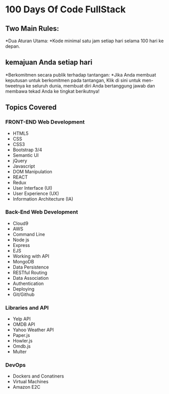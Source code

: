 # 100 Days Of Code FullStack

## Two Main Rules:
*Dua Aturan Utama:
*Kode minimal satu jam setiap hari selama 100 hari ke depan.

## kemajuan Anda setiap hari 
*Berkomitmen secara publik terhadap tantangan:
*Jika Anda membuat keputusan untuk berkomitmen pada tantangan, Klik di sini untuk men-tweetnya ke seluruh dunia, membuat diri Anda bertanggung jawab dan membawa tekad Anda ke tingkat berikutnya!

## Topics Covered
### FRONT-END Web Development
* HTML5
* CSS
* CSS3
* Bootstrap 3/4
* Semantic UI
* jQuery
* Javascript
* DOM Manipulation
* REACT
* Redux
* User Interface (UI)
* User Experience (UX)
* Information Architecture (IA)

### Back-End Web Development
* Cloud9
* AWS
* Command Line
* Node js
* Express
* EJS
* Working with API
* MongoDB
* Data Persistence
* RESTful Routing
* Data Association
* Authentication
* Deploying
* Git/Github

### Libraries and API
* Yelp API
* OMDB API
* Yahoo Weather API
* Paper.js
* Howler.js
* Omdb.js
* Multer

### DevOps
* Dockers and Conatiners 
* Virtual Machines
* Amazon E2C

